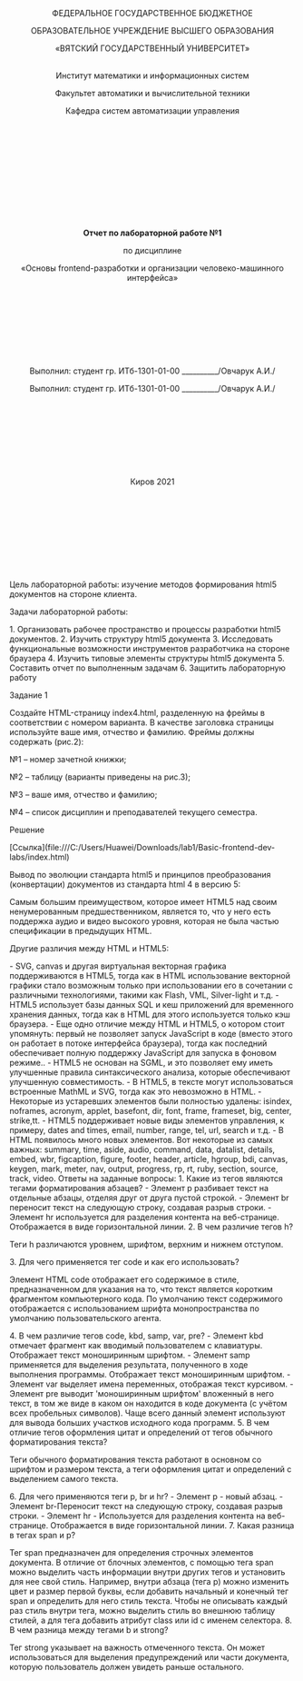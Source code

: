 <p align="center" >ФЕДЕРАЛЬНОЕ ГОСУДАРСТВЕННОЕ БЮДЖЕТНОЕ  </p> 
<p align="center">ОБРАЗОВАТЕЛЬНОЕ УЧРЕЖДЕНИЕ ВЫСШЕГО ОБРАЗОВАНИЯ</p> 
<p align="center">«ВЯТСКИЙ ГОСУДАРСТВЕННЫЙ УНИВЕРСИТЕТ» </p> 
  
  
<p align="center" ><br>Институт математики и информационных систем<br> </p> 
<p align="center">Факультет автоматики и вычислительной техники</p>
<p align="center">Кафедра систем автоматизации управления</p>
<br>
<br>
<br>
<br>
<br>
<br>
<br>
<br>
<br>
<p align="center" ><strong><br>Отчет по лабораторной работе №1</br></strong></p> 
<p align="center" >по дисциплине</p>
<p align="center" >«Основы frontend-разработки и организации человеко-машинного интерфейса»</p>
<br>
<br>
<br>
<br>
<br>
<br>
<br>
<p align="center" >Выполнил:	студент гр. ИТб-1301-01-00 __________/Овчарук А.И./</p>
<p align="center" >Выполнил:	студент гр. ИТб-1301-01-00 __________/Овчарук А.И./</p>
<br>
<br>
<br>
<br>
<br>
<br>
<br>
<p align="center">Киров 2021</p>
<br>
<br>
<br>
<br>
<br>
<br>
<br>
<br>
<p>Цель лабораторной работы: изучение методов формирования html5 документов на стороне клиента.</p>
<p>Задачи лабораторной работы:</p>
1.	Организовать рабочее пространство и процессы разработки html5 документов.
2.	Изучить структуру html5 документа
3.	Исследовать функциональные возможности инструментов разработчика на стороне браузера
4.	Изучить типовые элементы структуры html5 документа
5.	Составить отчет по выполненным задачам
6.	Защитить лабораторную работу
<p>Задание 1</p>
<p>Создайте HTML-страницу index4.html, разделенную на фреймы в соответствии с номером варианта. В качестве заголовка страницы используйте ваше имя, отчество и фамилию. Фреймы должны содержать (рис.2):</p>

№1 – номер зачетной книжки;

№2 – таблицу (варианты приведены на рис.3);

№3 – ваше имя, отчество и фамилию;

№4 – список дисциплин и преподавателей текущего семестра.
<p>Решение</p>

<p>[Ссылка](file:///C:/Users/Huawei/Downloads/lab1/Basic-frontend-dev-labs/index.html)</p>
<p>Вывод по эволюции стандарта html5 и принципов преобразования (конвертации) документов из стандарта html 4 в версию 5:</p>
<p>Самым большим преимуществом, которое имеет HTML5 над своим ненумерованным предшественником, является то, что у него есть поддержка аудио и видео высокого уровня, которая не была частью спецификации в предыдущих HTML.<p> 
<p>Другие различия между HTML и HTML5:</p>
-	SVG, canvas и другая виртуальная векторная графика поддерживаются в HTML5, тогда как в HTML использование векторной графики стало возможным только при использовании его в сочетании с различными технологиями, такими как Flash, VML, Silver-light и т.д.
-	HTML5 использует базы данных SQL и кеш приложений для временного хранения данных, тогда как в HTML для этого используется только кэш браузера.
-	Еще одно отличие между HTML и HTML5, о котором стоит упомянуть: первый не позволяет запуск JavaScript в коде (вместо этого он работает в потоке интерфейса браузера), тогда как последний обеспечивает полную поддержку JavaScript для запуска в фоновом режиме..
-	HTML5 не основан на SGML, и это позволяет ему иметь улучшенные правила синтаксического анализа, которые обеспечивают улучшенную совместимость.
-	В HTML5, в тексте могут использоваться встроенные MathML и SVG, тогда как это невозможно в HTML.
-	Некоторые из устаревших элементов были полностью удалены: isindex, noframes, acronym, applet, basefont, dir, font, frame, frameset, big, center, strike,tt.
-	HTML5 поддерживает новые виды элементов управления, к примеру, dates and times, email, number, range, tel, url, search и т.д.
-	В HTML появилось много новых элементов. Вот некоторые из самых важных: summary, time, aside, audio, command, data, datalist, details, embed, wbr, figcaption, figure, footer, header, article, hgroup, bdi, canvas, keygen, mark, meter, nav, output, progress, rp, rt, ruby, section, source, track, video.
Ответы на заданные вопросы:
1.	Какие из тегов являются тегами форматирования абзацев?
- 	Элемент p разбивает текст на отдельные абзацы, отделяя друг от друга пустой строкой. 
-   Элемент br переносит текст на следующую строку, создавая разрыв строки.
-  	Элемент hr используется для разделения контента на веб-странице. Отображается в виде горизонтальной линии.
2.	В чем различие тегов h?
<p>Теги h  различаются уровнем, шрифтом, верхним и нижнем отступом.</p>
3.	  Для чего применяется тег code и как его использовать?
<p>Элемент HTML code отображает его содержимое в стиле, предназначенном для указания на то, что текст является коротким фрагментом компьютерного кода. По умолчанию текст содержимого отображается с использованием шрифта монопространства по умолчанию пользовательского агента.</p>
4.	В чем различие тегов code, kbd, samp, var, pre?
-	Элемент kbd отмечает фрагмент как вводимый пользователем с клавиатуры. Отображает текст моноширинным шрифтом.
-	Элемент samp применяется для выделения результата, полученного в ходе выполнения программы. Отображает текст моноширинным шрифтом.
-	Элемент var выделяет имена переменных, отображая текст курсивом.
-	Элемент pre выводит 'моноширинным шрифтом' вложенный в него текст, в том же виде в каком он находится в коде документа (с учётом всех пробельных символов). Чаще всего данный элемент используют для вывода больших участков исходного кода программ.
5.	В чем отличие тегов оформления цитат и определений от тегов обычного форматирования текста?
<p>Теги обычного форматирования текста работают в основном со шрифтом и размером текста, а теги оформления цитат и определений с выделением самого текста.</p>
6.	Для чего применяются теги p, br и hr?
-	Элемент p - новый абзац.
-	Элемент br-Переносит текст на следующую строку, создавая разрыв строки.
-	Элемент hr - Используется для разделения контента на веб-странице. Отображается в виде горизонтальной линии.
7.	Какая разница в тегах span и p?
<p>Тег span предназначен для определения строчных элементов документа. В отличие от блочных элементов, с помощью тега span можно выделить часть информации внутри других тегов и установить для нее свой стиль. Например, внутри абзаца (тега p) можно изменить цвет и размер первой буквы, если добавить начальный и конечный тег span и определить для него стиль текста. Чтобы не описывать каждый раз стиль внутри тега, можно выделить стиль во внешнюю таблицу стилей, а для тега добавить атрибут class или id с именем селектора.
8.	В чем разница между тегами b и strong?
<p>Тег strong указывает на важность отмеченного текста. Он может использоваться для выделения предупреждений или части документа, которую пользователь должен увидеть раньше остального.</p>

